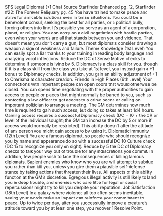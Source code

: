
SFS Legal Diplomat (+1 Cha)
Source Starfinder Enhanced pg. 12, Starfinder #22: The Forever Reliquary pg. 45
You have trained to make peace and strive for amicable solutions even in tense situations. You could be a benevolent consul, seeking the best for all parties, or a political bully, forcing others into line. It’s possible you serve as an agent of a corporation, planet, or religion. You can carry on a civil negotiation with hostile parties, even when your words are all that stands between you and violence. That doesn’t mean you don’t carry a gun, but most diplomats consider drawing a weapon a sign of weakness and failure.
Theme Knowledge (1st Level)
You can easily spot a liar thanks to your training in reading body language and analyzing vocal inflections. Reduce the DC of Sense Motive checks to determine if someone is lying by 5. Diplomacy is a class skill for you, though if it is a class skill from the class you take at 1st level, you instead gain a +1 bonus to Diplomacy checks. In addition, you gain an ability adjustment of +1 to Charisma at character creation.
Friends in High Places (6th Level)
Your connections with important people can open doors that would otherwise be closed. You can spend time negotiating with the proper authorities to gain access to people or places that might normally be barred to you, such as contacting a law officer to get access to a crime scene or calling an important politician to arrange a meeting. The GM determines how much time is required to gain such access, but doing so takes at least 1d4 hours. Gaining access requires a successful Diplomacy check (DC = 10 + the CR or level of the individual sought; the GM can increase the DC by 5 or more if access would normally be restricted). This ability doesn’t alter the attitude of any person you might gain access to by using it.
Diplomatic Immunity (12th Level)
You are a famous diplomat, so people who should recognize you by name and appearance do so with a successful DC 10 Culture check (DC 15 to recognize you only on sight). Reduce by 5 the DC of Diplomacy checks to talk your way out of trouble for any indiscretions you commit. In addition, few people wish to face the consequences of killing famous diplomats. Sapient enemies who know who you are will attempt to subdue you rather than kill you, unless you give them a plausible self-defense stance by taking actions that threaten their lives. All aspects of this ability function at the GM’s discretion. Egregious illegal activity is still likely to land you in deep trouble, and enemies who care little for legal or social repercussions might try to kill you despite your reputation.
Job Satisfaction (18th Level)
In a galaxy where violence all too often seems inevitable, seeing your words make an impact can reinforce your commitment to peace. Up to twice per day, after you successfully improve a creature’s attitude toward you by at least one step, you recover 1 Resolve Point.
